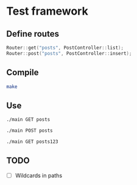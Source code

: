 # Test framework

## Define routes

```c++
Router::get("posts", PostController::list);
Router::post("posts", PostController::insert);
```

## Compile

```sh
make
```

## Use

```sh
./main GET posts
```

```sh
./main POST posts
```

```sh
./main GET posts123
```

## TODO

* [ ] Wildcards in paths